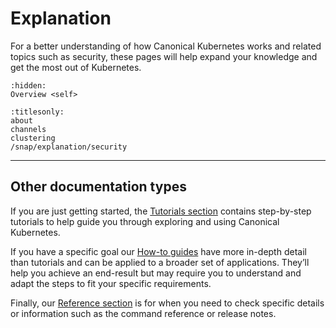 # Explanation

For a better understanding of how Canonical Kubernetes works and related
topics such as security, these pages will help expand your knowledge and
get the most out of Kubernetes.

```{toctree}
:hidden:
Overview <self>
```

```{toctree}
:titlesonly:
about
channels
clustering
/snap/explanation/security
```

---

## Other documentation types

If you are just getting started, the [Tutorials section] contains
step-by-step tutorials to help guide you through exploring and using
Canonical Kubernetes.

If you have a specific goal our [How-to guides] have more in-depth
detail than tutorials and can be applied to a broader set of applications.
They’ll help you achieve an end-result but may require you to understand and
adapt the steps to fit your specific requirements.

Finally, our [Reference section] is for when you need to check specific
details or information such as the command reference or release notes.

<!--LINKS -->
[Tutorials section]: ../tutorial/index
[How-to guides]: ../howto/index
[Reference section]: ../reference/index
